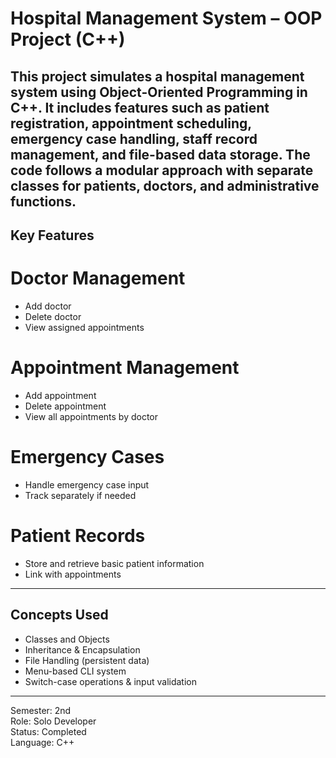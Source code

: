 #  Hospital Management System – OOP Project (C++)

This project simulates a hospital management system using Object-Oriented Programming in C++. It includes features such as patient registration, appointment scheduling, emergency case handling, staff record management, and file-based data storage. The code follows a modular approach with separate classes for patients, doctors, and administrative functions.
---

##  Key Features

# Doctor Management
- Add doctor
- Delete doctor
- View assigned appointments

# Appointment Management
- Add appointment
- Delete appointment
- View all appointments by doctor

# Emergency Cases
- Handle emergency case input
- Track separately if needed

# Patient Records
- Store and retrieve basic patient information
- Link with appointments

---

##  Concepts Used

- Classes and Objects  
- Inheritance & Encapsulation  
- File Handling (persistent data)  
- Menu-based CLI system  
- Switch-case operations & input validation

---

 Semester: 2nd  
 Role: Solo Developer  
 Status: Completed  
 Language: C++
